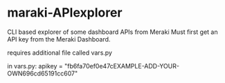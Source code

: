 # maraki-APIexplorer
CLI based explorer of some dashboard APIs from Meraki
Must first get an API key from the Meraki Dashboard.


requires additional file called vars.py

in vars.py:
apikey = "fb6fa70ef0e47cEXAMPLE-ADD-YOUR-OWN696cd65191cc607"
